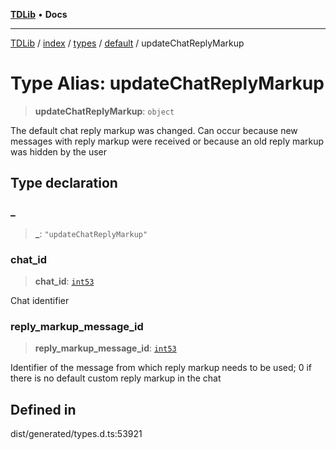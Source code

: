 [**TDLib**](../../../../../../README.md) • **Docs**

***

[TDLib](../../../../../../modules.md) / [index](../../../../../README.md) / [types](../../../README.md) / [default](../README.md) / updateChatReplyMarkup

# Type Alias: updateChatReplyMarkup

> **updateChatReplyMarkup**: `object`

The default chat reply markup was changed. Can occur because new messages with reply markup were received or because an old reply markup was hidden by the user

## Type declaration

### \_

> **\_**: `"updateChatReplyMarkup"`

### chat\_id

> **chat\_id**: [`int53`](int53-1.md)

Chat identifier

### reply\_markup\_message\_id

> **reply\_markup\_message\_id**: [`int53`](int53-1.md)

Identifier of the message from which reply markup needs to be used; 0 if there is no default custom reply markup in the chat

## Defined in

dist/generated/types.d.ts:53921
